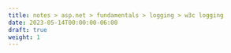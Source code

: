 ```yaml
---
title: notes > asp.net > fundamentals > logging > w3c logging
date: 2023-05-14T00:00:00-06:00
draft: true
weight: 1
---
```


